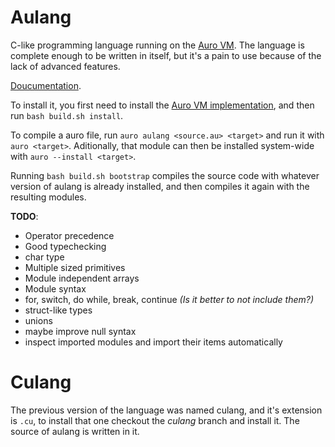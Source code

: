 # Aulang

C-like programming language running on the [Auro VM](https://gitlab.com/aurovm). The language is complete enough to be written in itself, but it's a pain to use because of the lack of advanced features.

[Doucumentation](/aulang.md).

To install it, you first need to install the [Auro VM implementation](https://gitlab.com/aurovm/aurovm), and then run `bash build.sh install`.

To compile a auro file, run `auro aulang <source.au> <target>` and run it with `auro <target>`. Aditionally, that module can then be installed system-wide with `auro --install <target>`.

Running `bash build.sh bootstrap` compiles the source code with whatever version of aulang is already installed, and then compiles it again with the resulting modules.

**TODO**:

- Operator precedence
- Good typechecking
- char type
- Multiple sized primitives
- Module independent arrays
- Module syntax
- for, switch, do while, break, continue *(Is it better to not include them?)*
- struct-like types
- unions
- maybe improve null syntax
- inspect imported modules and import their items automatically

# Culang

The previous version of the language was named culang, and it's extension is `.cu`, to install that one checkout the *culang* branch and install it. The source of aulang is written in it.
